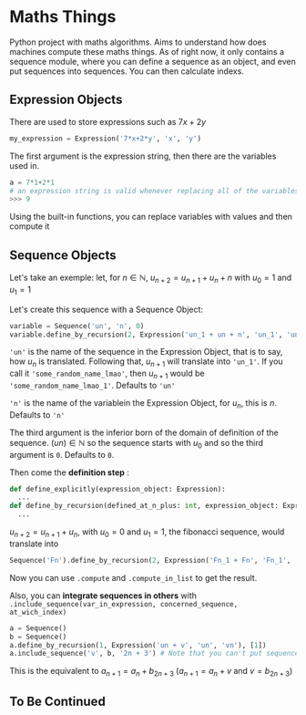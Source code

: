 # Maths Things

Python project with maths algorithms. Aims to understand how does machines compute these maths things. As of right now, it only contains a sequence module, where you can define a sequence as an object, and even put sequences into sequences. You can then calculate indexs.

## Expression Objects
There are used to store expressions such as $7x+2y$
```python
my_expression = Expression('7*x+2*y', 'x', 'y')
```

The first argument is the expression string, then there are the variables used in.
```python
a = 7*1+2*1
# an expression string is valid whenever replacing all of the variables with numbers is a valid operation
>>> 9 
```
Using the built-in functions, you can replace variables with values and then compute it

## Sequence Objects
Let's take an exemple:
let, for $n \in \mathbb{N}$, $u_{n+2} = u_{n+1} + u_n + n$ with $u_0 = 1$ and $u_1 = 1$

Let's create this sequence with a Sequence Object:
```python
variable = Sequence('un', 'n', 0)
variable.define_by_recursion(2, Expression('un_1 + un + n', 'un_1', 'un', 'n'), (1, 1))
```
`'un'` is the name of the sequence in the Expression Object, that is to say, how $u_n$ is translated. Following that, $u_{n+1}$ will translate into `'un_1'`.
If you call it `'some_random_name_lmao'`, then $u_{n+1}$ would be `'some_random_name_lmao_1'`. Defaults to `'un'`

`'n'` is the name of the variablein the Expression Object, for $u_n$, this is $n$. Defaults to `'n'`

The third argument is the inferior born of the domain of definition of the sequence. $(un) \in \mathbb{N}$ so the sequence starts with $u_0$ and so the third argument is `0`. Defaults to `0`. 

Then come the **definition step** :
```python
def define_explicitly(expression_object: Expression):
  ...
def define_by_recursion(defined_at_n_plus: int, expression_object: Expression, first_terms: list | tuple):
  ...
```

$u_{n+2} = u_{n+1} + u_n$, with $u_0 = 0$ and $u_1 = 1$, the fibonacci sequence, would translate into
```python
Sequence('Fn').define_by_recursion(2, Expression('Fn_1 + Fn', 'Fn_1', 'Fn'), (0, 1))
```

Now you can use `.compute` and `.compute_in_list` to get the result.

Also, you can **integrate sequences in others** with `.include_sequence(var_in_expression, concerned_sequence, at_wich_index)`

```python
a = Sequence()
b = Sequence()
a.define_by_recursion(1, Expression('un + v', 'un', 'vn'), [1])
a.include_sequence('v', b, '2n + 3') # Note that you can't put sequences in the index.
```

This is the equivalent to $a_{n+1} = a_n + b_{2n+3}$ ($a_{n+1} = a_n + v$ and $v = b_{2n+3}$)

## To Be Continued
